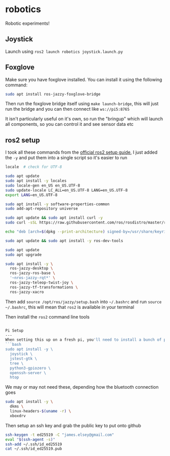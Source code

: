 # robotics
Robotic experiments!

Joystick
----
Launch using `ros2 launch robotics joystick.launch.py`

Foxglove
----
Make sure you have foxglove installed. You can install it using the following command:
```bash
sudo apt install ros-jazzy-foxglove-bridge
```

Then run the foxglove bridge itself using `make launch-bridge`, this will just run the bridge and
you can then connect like `ws://pi5:8765`

It isn't particularly useful on it's own, so run the "bringup" which will launch all components, so you can control it and see sensor data etc

ros2 setup
---
I took all these commands from the [official ros2 setup guide](https://docs.ros.org/en/jazzy/Installation/Ubuntu-Install-Debs.html), I just added the `-y` and put them into a single script so it's easier to run

```bash
locale  # check for UTF-8

sudo apt update 
sudo apt install -y locales
sudo locale-gen en_US en_US.UTF-8
sudo update-locale LC_ALL=en_US.UTF-8 LANG=en_US.UTF-8
export LANG=en_US.UTF-8

sudo apt install -y software-properties-common
sudo add-apt-repository universe

sudo apt update && sudo apt install curl -y
sudo curl -sSL https://raw.githubusercontent.com/ros/rosdistro/master/ros.key -o /usr/share/keyrings/ros-archive-keyring.gpg

echo "deb [arch=$(dpkg --print-architecture) signed-by=/usr/share/keyrings/ros-archive-keyring.gpg] http://packages.ros.org/ros2/ubuntu $(. /etc/os-release && echo $UBUNTU_CODENAME) main" | sudo tee /etc/apt/sources.list.d/ros2.list > /dev/null

sudo apt update && sudo apt install -y ros-dev-tools

sudo apt update
sudo apt upgrade

sudo apt install -y \
  ros-jazzy-desktop \
  ros-jazzy-ros-base \
  '~nros-jazzy-rqt*' \
  ros-jazzy-teleop-twist-joy \
  ros-jazzy-tf-transformations \
  ros-jazzy-xacro 

```

Then add `source /opt/ros/jazzy/setup.bash` into `~/.bashrc` and run `source ~/.bashrc`, this will mean that `ros2` is available in your terminal

Then install the `ros2` command line tools
```bash

Pi Setup
---
When setting this up on a fresh pi, you'll need to install a bunch of packages
```bash
sudo apt install -y \
  joystick \
  jstest-gtk \
  tree \
  python3-gpiozero \
  openssh-server \
  htop
```
We may or may not need these, depending how the bluetooth connection goes
```bash
sudo apt install -y \
  dkms \
  linux-headers-$(uname -r) \
  xboxdrv
```

Then setup an ssh key and grab the public key to put onto github
```bash
ssh-keygen -t ed25519 -C "james.elsey@gmail.com"
eval "$(ssh-agent -s)"
ssh-add ~/.ssh/id_ed25519
cat ~/.ssh/id_ed25519.pub 
```
